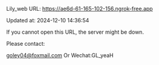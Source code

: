 Lily_web URL: https://ae6d-61-165-102-156.ngrok-free.app

Updated at: 2024-12-10 14:36:54

If you cannot open this URL, the server might be down.

Please contact: 

goley04@foxmail.com Or Wechat:GL_yeaH